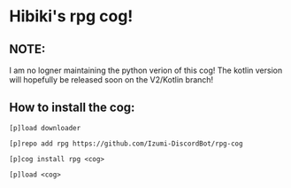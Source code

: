 # Hibiki's rpg cog!

## NOTE:

I am no logner maintaining the python verion of this cog! The kotlin version will hopefully be released soon on the V2/Kotlin branch!

## How to install the cog:

```
[p]load downloader

[p]repo add rpg https://github.com/Izumi-DiscordBot/rpg-cog

[p]cog install rpg <cog>

[p]load <cog>
```

